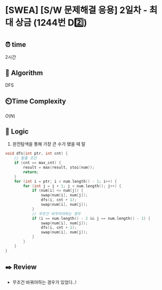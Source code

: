 # [SWEA] [S/W 문제해결 응용] 2일차 - 최대 상금 (1244번 D2️⃣)

## ⏰  **time**

2시간

## :pushpin: **Algorithm**

DFS

## ⏲️**Time Complexity**

$O(N)$

## :round_pushpin: **Logic**
1. 완전탐색을 통해 가장 큰 수가 됐을 때 탈
```cpp
void dfs(int ptr, int cnt) {
    // 탈출 조건
    if (cnt == max_cnt) {
        result = max(result, stoi(num));
        return;
    }
    for (int i = ptr; i < num.length() - 1; i++) {
        for (int j = i + 1; j < num.length(); j++) {
            if (num[i] <= num[j]) {
                swap(num[i], num[j]);
                dfs(i, cnt + 1);
                swap(num[i], num[j]);
            }
            // 무조건 바꾸어야하는 경우
            if (i == num.length() - 2 && j == num.length() - 1) {
                swap(num[i], num[j]);
                dfs(i, cnt + 1);
                swap(num[i], num[j]);
            }
        }
    }
}
```

## :black_nib: **Review**
- 무조건 바꿔야하는 경우가 있었다..!
